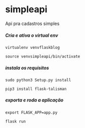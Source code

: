 # simpleapi
Api pra cadastros simples

##### Cria e ativa o virtual env

`virtualenv venvflaskblog`

`source venvsimpleapi/bin/activate`

##### instala os requisitos
`sudo python3 Setup.py install`

`pip3 install flask-talisman`

##### exporta e roda a aplicação
`export FLASK_APP=app.py`

`flask run`
